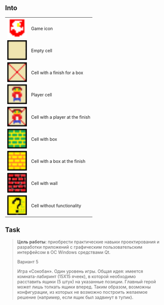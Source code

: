 ## Into

<table>
    <tr>
        <td><img width="64" src="src/gpi_osisp5_option5/_assets/gpi_MainWindow__favicon.png" /></td>
        <td>Game icon</td>
    </tr>
    <tr>
        <td><img width="64" src="src/gpi_osisp5_option5/_assets/gpi_GameWindow__floor.png" /></td>
        <td>Empty cell</td>
    </tr>
    <tr>
        <td><img width="64" src="src/gpi_osisp5_option5/_assets/gpi_GameWindow__finish.png" /></td>
        <td>Cell with a finish for a box</td>
    </tr>
    <tr>
        <td><img width="64" src="src/gpi_osisp5_option5/_assets/gpi_GameWindow__player.png" /></td>
        <td>Player cell</td>
    </tr>
    <tr>
        <td><img width="64" src="src/gpi_osisp5_option5/_assets/gpi_GameWindow__finPlayer.png" /></td>
        <td>Cell with a player at the finish</td>
    </tr>
    <tr>
        <td><img width="64" src="src/gpi_osisp5_option5/_assets/gpi_GameWindow__box.png" /></td>
        <td>Cell with box</td>
    </tr>
    <tr>
        <td><img width="64" src="src/gpi_osisp5_option5/_assets/gpi_GameWindow__finBox.png" /></td>
        <td>Cell with a box at the finish</td>
    </tr>
    <tr>
        <td><img width="64" src="src/gpi_osisp5_option5/_assets/gpi_GameWindow__wall.png" /></td>
        <td>Cell with wall</td>
    </tr>
    <tr>
        <td><img width="64" src="src/gpi_osisp5_option5/_assets/gpi_GameWindow__err.png" /></td>
        <td>Cell without functionality</td>
    </tr>
</table>

## Task

> **Цель работы**:
> приобрести практические навыки проектирования и разработки приложений
> с графическим пользовательским интерфейсом в ОС Windows средствами Qt.
>
> Вариант 5
> 
> Игра «Сокобан».
> Один уровень игры.
> Общая идея: имеется комната-лабиринт (15Х15 ячеек),
> в которой необходимо расставить ящики (5 штук) на указанные позиции.
> Главный герой может лишь толкать ящики вперед.
> Таким образом, возможны конфигурации, из которых не возможно построить желаемое решение
> (например, если ящик был задвинут в тупик).
